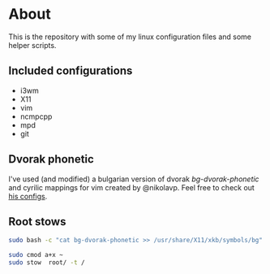 # About
This is the repository with some of my linux configuration files and some helper
scripts.

## Included configurations
 * i3wm
 * X11
 * vim
 * ncmpcpp
 * mpd
 * git

## Dvorak phonetic
I've used (and modified) a bulgarian version of dvorak *bg-dvorak-phonetic* and
cyrilic mappings for vim created by @nikolavp. Feel free to check out [his
configs](https://github.com/nikolavp/configs).

## Root stows
```bash
sudo bash -c "cat bg-dvorak-phonetic >> /usr/share/X11/xkb/symbols/bg"
```

```bash
sudo cmod a+x ~
sudo stow  root/ -t /
```
